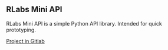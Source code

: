 ## RLabs Mini API

RLabs Mini API is a simple Python API library. Intended for quick prototyping.

[Project in Gitlab](https://gitlab.com/romanlabs/public/rlabs-mini-api)


